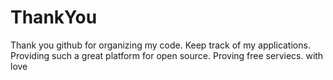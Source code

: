 # ThankYou

Thank you github for organizing my code. Keep track of my applications. Providing such a great platform for open source. Proving free serviecs.
with love
